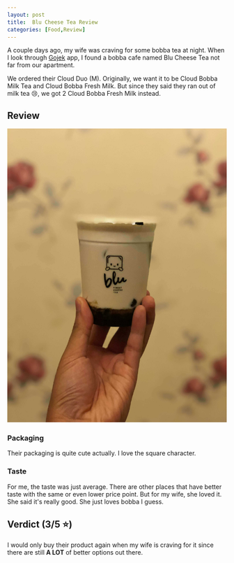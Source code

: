 ```yaml
---
layout: post
title:  Blu Cheese Tea Review
categories: [Food,Review]
---
```


A couple days ago, my wife was craving for some bobba tea at night. When I look through [Gojek](https://www.gojek.com/) app, I found a bobba cafe named Blu Cheese Tea not far from our apartment.

We ordered their Cloud Duo (M). Originally, we want it to be Cloud Bobba Milk Tea and Cloud Bobba Fresh Milk. But since they said they ran out of milk tea 😢, we got 2 Cloud Bobba Fresh Milk instead.

## Review

![cloud-bubble](/images/reviews/blu-cheese-tea.jpg)

### Packaging

Their packaging is quite cute actually. I love the square character.

### Taste

For me, the taste was just average. There are other places that have better taste with the same or even lower price point. But for my wife, she loved it. She said it's really good. She just loves bobba I guess.

## Verdict (3/5 ⭐️)

I would only buy their product again when my wife is craving for it since there are still **A LOT** of better options out there.
